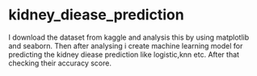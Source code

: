 # kidney_diease_prediction

I download the dataset from kaggle and analysis this by using matplotlib and seaborn.
Then after analysing i create machine learning model for predicting the kidney diease prediction like logistic,knn etc.
After that checking their accuracy score.
